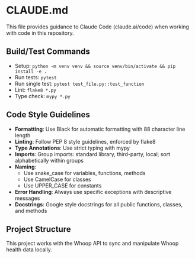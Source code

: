# CLAUDE.md

This file provides guidance to Claude Code (claude.ai/code) when working with code in this repository.

## Build/Test Commands
- Setup: `python -m venv venv && source venv/bin/activate && pip install -e .`
- Run tests: `pytest`
- Run single test: `pytest test_file.py::test_function`
- Lint: `flake8 *.py`
- Type check: `mypy *.py`

## Code Style Guidelines
- **Formatting**: Use Black for automatic formatting with 88 character line length
- **Linting**: Follow PEP 8 style guidelines, enforced by flake8
- **Type Annotations**: Use strict typing with mypy
- **Imports**: Group imports: standard library, third-party, local; sort alphabetically within groups
- **Naming**: 
  - Use snake_case for variables, functions, methods
  - Use CamelCase for classes
  - Use UPPER_CASE for constants
- **Error Handling**: Always use specific exceptions with descriptive messages
- **Docstrings**: Google style docstrings for all public functions, classes, and methods

## Project Structure
This project works with the Whoop API to sync and manipulate Whoop health data locally.